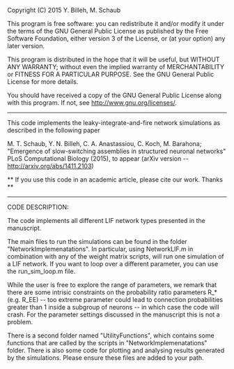 Copyright (C) 2015 Y. Billeh, M. Schaub

This program is free software: you can redistribute it and/or modify it under 
the terms of the GNU General Public License as published by the Free Software 
Foundation, either version 3 of the License, or (at your option) any later 
version.

This program is distributed in the hope that it will be useful, but WITHOUT ANY
WARRANTY; without even the implied warranty of MERCHANTABILITY or FITNESS FOR A 
PARTICULAR PURPOSE. See the GNU General Public License for more details.

You should have received a copy of the GNU General Public License along with 
this program. If not, see http://www.gnu.org/licenses/.

--------------------------------------------------------------------------------
This code implements the leaky-integrate-and-fire network simulations as 
described in the following paper

M. T. Schaub, Y. N. Billeh, C. A. Anastassiou, C. Koch, M. Barahona;
"Emergence of slow-switching assemblies in structured neuronal networks"
PLoS Computational Biology (2015), to appear
(arXiv version -- http://arxiv.org/abs/1411.2103)


** If you use this code in an academic article, please cite our work. Thanks **

--------------------------------------------------------------------------------
CODE DESCRIPTION:

The code implements all different LIF network types presented in the manuscript.

The main files to run the simulations can be found in the folder 
"NetworkImplemenatations". In particular, using NetworkLIF.m in combination with 
any of the weight matrix scripts, will run one simulation of a LIF network.
If you want to loop over a different parameter, you can use the run_sim_loop.m
file.

While the user is free to explore the range of parameters, we remark that there 
are some intrisic constraints on the probability ratio parameters R_* (e.g. 
R_EE) -- too extreme parameter could lead to connection probabilities greater 
than 1 inside a subgroup of neurons -- in which case the code will crash. For 
the parameter settings discussed in the manuscript this is not a problem. 

There is a second folder named  "UtilityFunctions", which contains some 
functions that are called by the scripts in  "NetworkImplemenatations" folder. 
There is also some code for plotting and analysing results generated by the 
simulations. Please ensure these files are added to your path.
